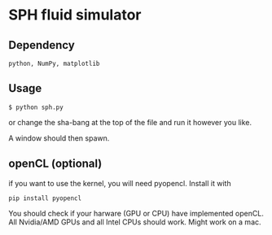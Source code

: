 # SPH fluid simulator

## Dependency
```
python, NumPy, matplotlib
```
## Usage
```
$ python sph.py
```
or change the sha-bang at the top of the file and run it however you like.

A window should then spawn.

## openCL (optional)
if you want to use the kernel, you will need pyopencl. Install it with
```
pip install pyopencl
```
You should check if your harware (GPU or CPU) have implemented openCL. All Nvidia/AMD GPUs  and all Intel CPUs should work. Might work on a mac.
